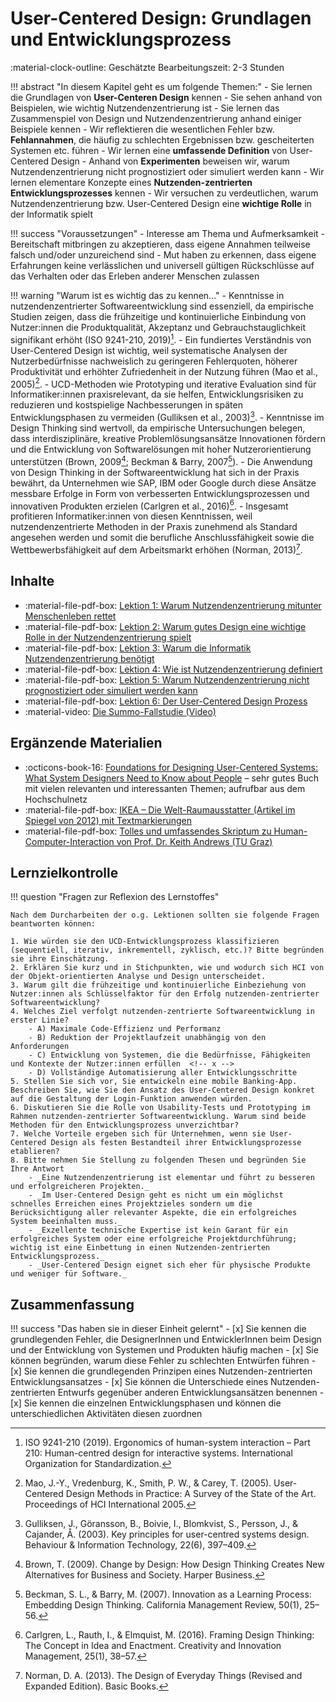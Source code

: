 # User-Centered Design: Grundlagen und Entwicklungsprozess

:material-clock-outline: Geschätzte Bearbeitungszeit: 2-3 Stunden

<!-- Worum geht es in diesem Kapitel... -->
!!! abstract "In diesem Kapitel geht es um folgende Themen:"
    - Sie lernen die Grundlagen von **User-Centeren Design** kennen
    - Sie sehen anhand von Beispielen, wie wichtig Nutzendenzentrierung ist
    - Sie lernen das Zusammenspiel von Design und Nutzendenzentrierung anhand einiger Beispiele kennen
    - Wir reflektieren die wesentlichen Fehler bzw. **Fehlannahmen**, die häufig zu schlechten Ergebnissen bzw. gescheiterten Systemen etc. führen
    - Wir lernen eine **umfassende Definition** von User-Centered Design
    - Anhand von **Experimenten** beweisen wir, warum Nutzendenzentrierung nicht prognostiziert oder simuliert werden kann
    - Wir lernen elementare Konzepte eines **Nutzenden-zentrierten Entwicklungsprozesses** kennen
    - Wir versuchen zu verdeutlichen, warum Nutzendenzentrierung bzw. User-Centered Design eine **wichtige Rolle** in der Informatik spielt

!!! success "Voraussetzungen"
    - Interesse am Thema und Aufmerksamkeit
    - Bereitschaft mitbringen zu akzeptieren, dass eigene Annahmen teilweise falsch und/oder unzureichend sind
    - Mut haben zu erkennen, dass eigene Erfahrungen keine verlässlichen und universell gültigen Rückschlüsse auf das Verhalten oder das Erleben anderer Menschen zulassen

!!! warning "Warum ist es wichtig das zu kennen..."
    - Kenntnisse in nutzendenzentrierter Softwareentwicklung sind essenziell, da empirische Studien zeigen, dass die frühzeitige und kontinuierliche Einbindung von Nutzer:innen die Produktqualität, Akzeptanz und Gebrauchstauglichkeit signifikant erhöht (ISO 9241-210, 2019)[^5].
    - Ein fundiertes Verständnis von User-Centered Design ist wichtig, weil systematische Analysen der Nutzerbedürfnisse nachweislich zu geringeren Fehlerquoten, höherer Produktivität und erhöhter Zufriedenheit in der Nutzung führen (Mao et al., 2005)[^6].
    - UCD-Methoden wie Prototyping und iterative Evaluation sind für Informatiker:innen praxisrelevant, da sie helfen, Entwicklungsrisiken zu reduzieren und kostspielige Nachbesserungen in späten Entwicklungsphasen zu vermeiden (Gulliksen et al., 2003)[^4].
    - Kenntnisse im Design Thinking sind wertvoll, da empirische Untersuchungen belegen, dass interdisziplinäre, kreative Problemlösungsansätze Innovationen fördern und die Entwicklung von Softwarelösungen mit hoher Nutzerorientierung unterstützen (Brown, 2009[^2]; Beckman & Barry, 2007[^1]).
    - Die Anwendung von Design Thinking in der Softwareentwicklung hat sich in der Praxis bewährt, da Unternehmen wie SAP, IBM oder Google durch diese Ansätze messbare Erfolge in Form von verbesserten Entwicklungsprozessen und innovativen Produkten erzielen (Carlgren et al., 2016)[^3].
    - Insgesamt profitieren Informatiker:innen von diesen Kenntnissen, weil nutzendenzentrierte Methoden in der Praxis zunehmend als Standard angesehen werden und somit die berufliche Anschlussfähigkeit sowie die Wettbewerbsfähigkeit auf dem Arbeitsmarkt erhöhen (Norman, 2013)[^7].
<!--
    !!! refs "Literaturangaben"
        1. Beckman, S. L., & Barry, M. (2007). Innovation as a Learning Process: Embedding Design Thinking. California Management Review, 50(1), 25–56.
        2. Brown, T. (2009). Change by Design: How Design Thinking Creates New Alternatives for Business and Society. Harper Business.
        3. Carlgren, L., Rauth, I., & Elmquist, M. (2016). Framing Design Thinking: The Concept in Idea and Enactment. Creativity and Innovation Management, 25(1), 38–57.
        4. Gulliksen, J., Göransson, B., Boivie, I., Blomkvist, S., Persson, J., & Cajander, Å. (2003). Key principles for user-centred systems design. Behaviour & Information Technology, 22(6), 397–409.
        5. ISO 9241-210 (2019). Ergonomics of human-system interaction – Part 210: Human-centred design for interactive systems. International Organization for Standardization.
        6. Mao, J.-Y., Vredenburg, K., Smith, P. W., & Carey, T. (2005). User-Centered Design Methods in Practice: A Survey of the State of the Art. Proceedings of HCI International 2005.
        7. Norman, D. A. (2013). The Design of Everyday Things (Revised and Expanded Edition). Basic Books.
-->
[^1]: Beckman, S. L., & Barry, M. (2007). Innovation as a Learning Process: Embedding Design Thinking. California Management Review, 50(1), 25–56.
[^2]: Brown, T. (2009). Change by Design: How Design Thinking Creates New Alternatives for Business and Society. Harper Business.
[^3]: Carlgren, L., Rauth, I., & Elmquist, M. (2016). Framing Design Thinking: The Concept in Idea and Enactment. Creativity and Innovation Management, 25(1), 38–57.
[^4]: Gulliksen, J., Göransson, B., Boivie, I., Blomkvist, S., Persson, J., & Cajander, Å. (2003). Key principles for user-centred systems design. Behaviour & Information Technology, 22(6), 397–409.
[^5]: ISO 9241-210 (2019). Ergonomics of human-system interaction – Part 210: Human-centred design for interactive systems. International Organization for Standardization.
[^6]: Mao, J.-Y., Vredenburg, K., Smith, P. W., & Carey, T. (2005). User-Centered Design Methods in Practice: A Survey of the State of the Art. Proceedings of HCI International 2005.
[^7]: Norman, D. A. (2013). The Design of Everyday Things (Revised and Expanded Edition). Basic Books.

<!--
    - Projekte scheitern häufig aufgrund folgenschwerer Fehlannahmen und fehlender Nutzendenzentrierung
    - Eine Nutzendenzentrierung ist elementar und führt zu besseren / erfolgreicheren Projekten
    - Im User-Centered Design geht es nicht um ein möglichst schnelles Erreichen eines Projektzieles sondern um die Berücksichtigung aller relevanter Aspekte, die ein erfolgreiches System beeinhalten muss
    - Exzellente technische Expertise ist kein Garant für ein erfolgreiches System oder eine erfolgreiche Projektdurchführung; wichtig ist eine Einbettung in einen Nutzenden-zentrierten Entwicklungsprozess
-->

## Inhalte

* :material-file-pdf-box: [Lektion 1: Warum Nutzendenzentrierung mitunter Menschenleben rettet](https://code.fbi.h-da.de/zander/hci/material/-/raw/main/1_user-centered_design/01_examples.pdf?ref_type=heads)
* :material-file-pdf-box: [Lektion 2: Warum gutes Design eine wichtige Rolle in der Nutzendenzentrierung spielt](https://code.fbi.h-da.de/zander/hci/material/-/raw/main/1_user-centered_design/02_good_design.pdf?inline=true)
* :material-file-pdf-box: [Lektion 3: Warum die Informatik Nutzendenzentrierung benötigt](https://code.fbi.h-da.de/zander/hci/material/-/raw/main/1_user-centered_design/03_ucd_in_cs.pdf?ref_type=heads&inline=false)
* :material-file-pdf-box: [Lektion 4: Wie ist Nutzendenzentrierung definiert](https://code.fbi.h-da.de/zander/hci/material/-/raw/main/1_user-centered_design/04_definition.pdf?ref_type=heads&inline=false)
* :material-file-pdf-box: [Lektion 5: Warum Nutzendenzentrierung nicht prognostiziert oder simuliert werden kann](https://code.fbi.h-da.de/zander/hci/material/-/raw/main/1_user-centered_design/05_errors.pdf?ref_type=heads&inline=false)
* :material-file-pdf-box: [Lektion 6: Der User-Centered Design Prozess](https://code.fbi.h-da.de/zander/hci/material/-/raw/main/1_user-centered_design/06_process.pdf?ref_type=heads&inline=false)
* :material-video: [Die Summo-Fallstudie (Video)](https://lernen.h-da.de/mod/resource/view.php?id=359759)


## Ergänzende Materialien
- :octicons-book-16: [Foundations for Designing User-Centered Systems: What System Designers Need to Know about People](https://link.springer.com/book/10.1007/978-1-4471-5134-0) – sehr gutes Buch mit vielen relevanten und interessanten Themen; aufrufbar aus dem Hochschulnetz
- :material-file-pdf-box: [IKEA – Die Welt-Raumausstatter (Artikel im Spiegel von 2012) mit Textmarkierungen](https://lernen.h-da.de/mod/resource/view.php?id=232278)
- :material-file-pdf-box: [Tolles und umfassendes Skriptum zu Human-Computer-Interaction von Prof. Dr. Keith Andrews (TU Graz)](https://lernen.h-da.de/mod/resource/view.php?id=213473)
<!--
## Übungen
* ...
* 
-->

## Lernzielkontrolle

!!! question "Fragen zur Reflexion des Lernstoffes"

    Nach dem Durcharbeiten der o.g. Lektionen sollten sie folgende Fragen beantworten können:

    1. Wie würden sie den UCD-Entwicklungsprozess klassifizieren (sequentiell, iterativ, inkrementell, zyklisch, etc.)? Bitte begründen sie ihre Einschätzung.
    2. Erklären Sie kurz und in Stichpunkten, wie und wodurch sich HCI von der Objekt-orientierten Analyse und Design unterscheidet.
    3. Warum gilt die frühzeitige und kontinuierliche Einbeziehung von Nutzer:innen als Schlüsselfaktor für den Erfolg nutzenden-zentrierter Softwareentwicklung?  
    4. Welches Ziel verfolgt nutzenden-zentrierte Softwareentwicklung in erster Linie?  
        - A) Maximale Code-Effizienz und Performanz  
        - B) Reduktion der Projektlaufzeit unabhängig von den Anforderungen  
        - C) Entwicklung von Systemen, die die Bedürfnisse, Fähigkeiten und Kontexte der Nutzer:innen erfüllen  <!-- x -->
        - D) Vollständige Automatisierung aller Entwicklungsschritte
    5. Stellen Sie sich vor, Sie entwickeln eine mobile Banking-App. Beschreiben Sie, wie Sie den Ansatz des User-Centered Design konkret auf die Gestaltung der Login-Funktion anwenden würden.  
    6. Diskutieren Sie die Rolle von Usability-Tests und Prototyping im Rahmen nutzenden-zentrierter Softwareentwicklung. Warum sind beide Methoden für den Entwicklungsprozess unverzichtbar?  
    7. Welche Vorteile ergeben sich für Unternehmen, wenn sie User-Centered Design als festen Bestandteil ihrer Entwicklungsprozesse etablieren?  
    8. Bitte nehmen Sie Stellung zu folgenden Thesen und begründen Sie Ihre Antwort
        - _Eine Nutzendenzentrierung ist elementar und führt zu besseren und erfolgreicheren Projekten._
        - _Im User-Centered Design geht es nicht um ein möglichst schnelles Erreichen eines Projektzieles sondern um die Berücksichtigung aller relevanter Aspekte, die ein erfolgreiches System beeinhalten muss._
        - _Exzellente technische Expertise ist kein Garant für ein erfolgreiches System oder eine erfolgreiche Projektdurchführung; wichtig ist eine Einbettung in einen Nutzenden-zentrierten Entwicklungsprozess._
        - _User-Centered Design eignet sich eher für physische Produkte und weniger für Software._



## Zusammenfassung

!!! success "Das haben sie in dieser Einheit gelernt"
    - [x] Sie kennen die grundlegenden Fehler, die DesignerInnen und EntwicklerInnen beim Design und der Entwicklung von Systemen und Produkten häufig machen
    - [x] Sie können begründen, warum diese Fehler zu schlechten Entwürfen führen
    - [x] Sie kennen die grundlegenden Prinzipen eines Nutzenden-zentrierten Entwicklungsansatzes
    - [x] Sie können die Unterschiede eines Nutzenden-zentrierten Entwurfs gegenüber anderen Entwicklungsansätzen benennen
    - [x] Sie kennen die einzelnen Entwicklungsphasen und können die unterschiedlichen Aktivitäten diesen zuordnen


<!--
Prompt:
Bitte erstelle mir eine Auflistung mit je einem Satz pro Punkt, warum es für Informatikstudierende wichtig ist, Kenntnisse zur nutzendenzentrierten Softwareentwicklung und insbesonder zu user-centered design und design thinking zu haben. Benutze für die Formulierung einen wissenschaftlichen, faktenstarken Stil und gebe auch vollständige Quellen an. Berücksichtige bitte auch einen hohen Praxisbezug.
-->